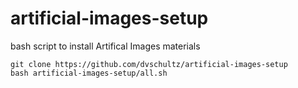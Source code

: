 # artificial-images-setup
bash script to install Artifical Images materials

```
git clone https://github.com/dvschultz/artificial-images-setup
bash artificial-images-setup/all.sh
```
